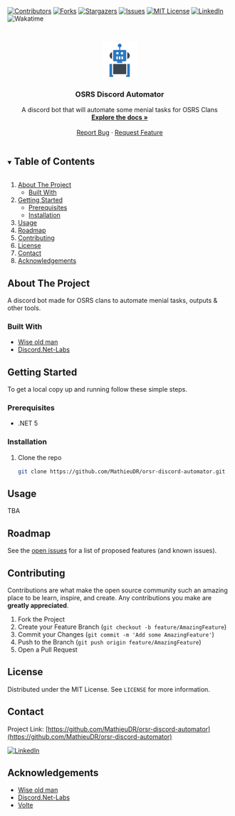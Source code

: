 <!--
*** Thanks for checking out the Best-README-Template. If you have a suggestion
*** that would make this better, please fork the repo and create a pull request
*** or simply open an issue with the tag "enhancement".
*** Thanks again! Now go create something AMAZING! :D
***
***
***
*** To avoid retyping too much info. Do a search and replace for the following:
*** MathieuDR, orsr-discord-automator, twitter_handle, email, OSRS Discord Automator, A discord bot that will automate some menial tasks for OSRS Clans
-->



<!-- PROJECT SHIELDS -->
<!--
*** I'm using markdown "reference style" links for readability.
*** Reference links are enclosed in brackets [ ] instead of parentheses ( ).
*** See the bottom of this document for the declaration of the reference variables
*** for contributors-url, forks-url, etc. This is an optional, concise syntax you may use.
*** https://www.markdownguide.org/basic-syntax/#reference-style-links
-->

[![Contributors][contributors-shield]][contributors-url]
[![Forks][forks-shield]][forks-url]
[![Stargazers][stars-shield]][stars-url]
[![Issues][issues-shield]][issues-url]
[![MIT License][license-shield]][license-url]
[![LinkedIn][linkedin-shield]][linkedin-url]
![Wakatime][waka-shield]



<!-- PROJECT LOGO -->
<br />
<p align="center">
  <a href="https://github.com/MathieuDR/orsr-discord-automator">
    <img src="images/logo.png" alt="Logo" width="80" height="80">
  </a>

<h3 align="center">OSRS Discord Automator</h3>
  <p align="center">
    A discord bot that will automate some menial tasks for OSRS Clans
    <br />
    <a href="https://github.com/MathieuDR/orsr-discord-automator"><strong>Explore the docs »</strong></a>
    <br />
    <br />
    <a href="https://github.com/MathieuDR/orsr-discord-automator/issues">Report Bug</a>
    ·
    <a href="https://github.com/MathieuDR/orsr-discord-automator/issues">Request Feature</a>
  </p>



<!-- TABLE OF CONTENTS -->
<details open="open">
  <summary><h2 style="display: inline-block">Table of Contents</h2></summary>
  <ol>
    <li>
      <a href="#about-the-project">About The Project</a>
      <ul>
        <li><a href="#built-with">Built With</a></li>
      </ul>
    </li>
    <li>
      <a href="#getting-started">Getting Started</a>
      <ul>
        <li><a href="#prerequisites">Prerequisites</a></li>
        <li><a href="#installation">Installation</a></li>
      </ul>
    </li>
    <li><a href="#usage">Usage</a></li>
    <li><a href="#roadmap">Roadmap</a></li>
    <li><a href="#contributing">Contributing</a></li>
    <li><a href="#license">License</a></li>
    <li><a href="#contact">Contact</a></li>
    <li><a href="#acknowledgements">Acknowledgements</a></li>
  </ol>
</details>



<!-- ABOUT THE PROJECT -->

## About The Project

A discord bot made for OSRS clans to automate menial tasks, outputs & other tools.

### Built With

* [Wise old man](https://github.com/wise-old-man/wise-old-man)
* [Discord.Net-Labs](https://github.com/Discord-Net-Labs/Discord.Net-Labs)

<!-- GETTING STARTED -->

## Getting Started

To get a local copy up and running follow these simple steps.

### Prerequisites

* .NET 5

### Installation

1. Clone the repo
   ```sh
   git clone https://github.com/MathieuDR/orsr-discord-automator.git
   ```

<!-- USAGE EXAMPLES -->

## Usage

TBA

<!-- ROADMAP -->

## Roadmap

See the [open issues](https://github.com/MathieuDR/orsr-discord-automator/issues) for a list of proposed features (and
known issues).


<!-- CONTRIBUTING -->

## Contributing

Contributions are what make the open source community such an amazing place to be learn, inspire, and create. Any
contributions you make are **greatly appreciated**.

1. Fork the Project
2. Create your Feature Branch (`git checkout -b feature/AmazingFeature`)
3. Commit your Changes (`git commit -m 'Add some AmazingFeature'`)
4. Push to the Branch (`git push origin feature/AmazingFeature`)
5. Open a Pull Request

<!-- LICENSE -->

## License

Distributed under the MIT License. See `LICENSE` for more information.



<!-- CONTACT -->

## Contact

Project Link: [https://github.com/MathieuDR/orsr-discord-automator](https://github.com/MathieuDR/orsr-discord-automator)

[![LinkedIn][linkedin-shield]][linkedin-url]

<!-- ACKNOWLEDGEMENTS -->

## Acknowledgements

* [Wise old man](https://github.com/wise-old-man/wise-old-man)
* [Discord.Net-Labs](https://github.com/Discord-Net-Labs/Discord.Net-Labs)
* [Volte](https://github.com/Ultz/Volte)

<!-- MARKDOWN LINKS & IMAGES -->
<!-- https://www.markdownguide.org/basic-syntax/#reference-style-links -->

[contributors-shield]: https://img.shields.io/github/contributors/MathieuDR/orsr-discord-automator.svg?style=for-the-badge

[contributors-url]: https://github.com/MathieuDR/orsr-discord-automator/graphs/contributors

[forks-shield]: https://img.shields.io/github/forks/MathieuDR/orsr-discord-automator.svg?style=for-the-badge

[forks-url]: https://github.com/MathieuDR/orsr-discord-automator/network/members

[stars-shield]: https://img.shields.io/github/stars/MathieuDR/orsr-discord-automator.svg?style=for-the-badge

[stars-url]: https://github.com/MathieuDR/orsr-discord-automator/stargazers

[issues-shield]: https://img.shields.io/github/issues/MathieuDR/orsr-discord-automator.svg?style=for-the-badge

[issues-url]: https://github.com/MathieuDR/orsr-discord-automator/issues

[license-shield]: https://img.shields.io/github/license/MathieuDR/orsr-discord-automator.svg?style=for-the-badge

[license-url]: https://github.com/MathieuDR/orsr-discord-automator/blob/master/LICENSE.txt

[linkedin-shield]: https://img.shields.io/badge/-LinkedIn-black.svg?style=for-the-badge&logo=linkedin&colorB=555

[linkedin-url]: https://linkedin.com/in/mathieuderaedt

[waka-shield]: https://wakatime.com/badge/user/f446970f-9873-48d3-95f9-f37d9a4541b3/project/c76ecca4-99d2-4dfc-814c-f4fedfee0b69.svg?style=for-the-badge